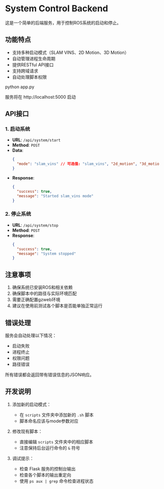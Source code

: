 # System Control Backend

这是一个简单的后端服务，用于控制ROS系统的启动和停止。

## 功能特点

- 支持多种启动模式（SLAM VINS、2D Motion、3D Motion）
- 自动管理进程生命周期
- 提供RESTful API接口
- 支持跨域请求
- 自动处理脚本权限


python app.py

服务将在 http://localhost:5000 启动

## API接口

### 1. 启动系统

- **URL**: `/api/system/start`
- **Method**: `POST`
- **Data**:
  ```json
  {
    "mode": "slam_vins" // 可选值: "slam_vins", "2d_motion", "3d_motion"
  }
  ```
- **Response**:
  ```json
  {
    "success": true,
    "message": "Started slam_vins mode"
  }
  ```

### 2. 停止系统

- **URL**: `/api/system/stop`
- **Method**: `POST`
- **Response**:
  ```json
  {
    "success": true,
    "message": "System stopped"
  }
  ```

## 注意事项

1. 确保系统已安装ROS和相关依赖
2. 确保脚本中的路径与实际环境匹配
3. 需要正确配置gzweb环境
4. 建议在使用前测试各个脚本是否能单独正常运行

## 错误处理

服务会自动处理以下情况：
- 启动失败
- 进程终止
- 权限问题
- 路径错误

所有错误都会返回带有错误信息的JSON响应。

## 开发说明

1. 添加新的启动模式：
   - 在 `scripts` 文件夹中添加新的 `.sh` 脚本
   - 脚本命名应该与mode参数对应

2. 修改现有脚本：
   - 直接编辑 `scripts` 文件夹中的相应脚本
   - 注意保持后台运行命令的 `&` 符号

3. 调试提示：
   - 检查 Flask 服务的控制台输出
   - 检查各个脚本的输出重定向
   - 使用 `ps aux | grep` 命令检查进程状态